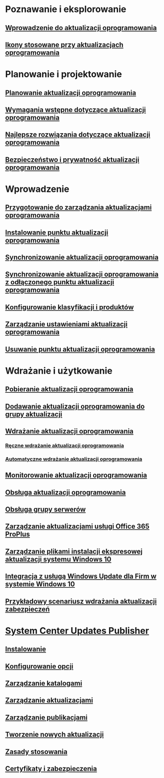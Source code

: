 # Poznawanie i eksplorowanie
## [Wprowadzenie do aktualizacji oprogramowania](understand/software-updates-introduction.md)
## [Ikony stosowane przy aktualizacjach oprogramowania](understand/software-updates-icons.md)

# Planowanie i projektowanie
## [Planowanie aktualizacji oprogramowania](plan-design/plan-for-software-updates.md)
## [Wymagania wstępne dotyczące aktualizacji oprogramowania](plan-design/prerequisites-for-software-updates.md)
## [Najlepsze rozwiązania dotyczące aktualizacji oprogramowania](plan-design/software-updates-best-practices.md)
## [Bezpieczeństwo i prywatność aktualizacji oprogramowania](plan-design/security-and-privacy-for-software-updates.md)

# Wprowadzenie
## [Przygotowanie do zarządzania aktualizacjami oprogramowania](get-started/prepare-for-software-updates-management.md)
## [Instalowanie punktu aktualizacji oprogramowania](get-started/install-a-software-update-point.md)
## [Synchronizowanie aktualizacji oprogramowania](get-started/synchronize-software-updates.md)
## [Synchronizowanie aktualizacji oprogramowania z odłączonego punktu aktualizacji oprogramowania](get-started/synchronize-software-updates-disconnected.md)
## [Konfigurowanie klasyfikacji i produktów](get-started/configure-classifications-and-products.md)
## [Zarządzanie ustawieniami aktualizacji oprogramowania](get-started/manage-settings-for-software-updates.md)
## [Usuwanie punktu aktualizacji oprogramowania](get-started/remove-a-software-update-point.md)

# Wdrażanie i użytkowanie
## [Pobieranie aktualizacji oprogramowania](deploy-use/download-software-updates.md)

## [Dodawanie aktualizacji oprogramowania do grupy aktualizacji](deploy-use/add-software-updates-to-an-update-group.md)
## [Wdrażanie aktualizacji oprogramowania](deploy-use/deploy-software-updates.md)
### [Ręczne wdrażanie aktualizacji oprogramowania](deploy-use/manually-deploy-software-updates.md)
### [Automatyczne wdrażanie aktualizacji oprogramowania](deploy-use/automatically-deploy-software-updates.md)

## [Monitorowanie aktualizacji oprogramowania](deploy-use/monitor-software-updates.md)
## [Obsługa aktualizacji oprogramowania](deploy-use/software-updates-maintenance.md)
## [Obsługa grupy serwerów](deploy-use/service-a-server-group.md)
## [Zarządzanie aktualizacjami usługi Office 365 ProPlus](deploy-use/manage-office-365-proplus-updates.md)
## [Zarządzanie plikami instalacji ekspresowej aktualizacji systemu Windows 10](deploy-use/manage-express-installation-files-for-windows-10-updates.md)
## [Integracja z usługą Windows Update dla Firm w systemie Windows 10](deploy-use/integrate-windows-update-for-business-windows-10.md)
## [Przykładowy scenariusz wdrażania aktualizacji zabezpieczeń](deploy-use/example-scenario-deploy-monitor-monthly-security-updates.md)

# [System Center Updates Publisher](tools/updates-publisher.md)
## [Instalowanie](tools/install-updates-publisher.md)
## [Konfigurowanie opcji](tools/updates-publisher-options.md)
## [Zarządzanie katalogami](tools/updates-publisher-catalogs.md)
## [Zarządzanie aktualizacjami](tools/manage-updates-with-updates-publisher.md)
## [Zarządzanie publikacjami](tools/updates-publisher-publications.md)
## [Tworzenie nowych aktualizacji](tools/create-updates-with-updates-publisher.md)
## [Zasady stosowania](tools/updates-publisher-applicability-rules.md)
## [Certyfikaty i zabezpieczenia](tools/updates-publisher-security.md)

